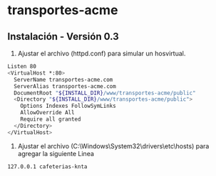 # transportes-acme 

## Instalación - Versión 0.3

1) Ajustar el archivo (httpd.conf) para simular un hosvirtual.

```bash
Listen 80
<VirtualHost *:80>
  ServerName transportes-acme.com
  ServerAlias transportes-acme.com
  DocumentRoot "${INSTALL_DIR}/www/transportes-acme/public"
  <Directory "${INSTALL_DIR}/www/transportes-acme/public">
    Options Indexes FollowSymLinks
    AllowOverride All
    Require all granted
  </Directory>
</VirtualHost>
```

1) Ajustar el archivo (C:\Windows\System32\drivers\etc\hosts) para agregar la siguiente Linea
```bash
127.0.0.1 cafeterias-knta
```
